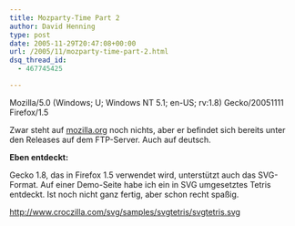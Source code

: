 ```yaml
---
title: Mozparty-Time Part 2
author: David Henning
type: post
date: 2005-11-29T20:47:08+00:00
url: /2005/11/mozparty-time-part-2.html
dsq_thread_id:
  - 467745425

---
```

Mozilla/5.0 (Windows; U; Windows NT 5.1; en-US; rv:1.8) Gecko/20051111 Firefox/1.5

Zwar steht auf [mozilla.org][1] noch nichts, aber er befindet sich bereits unter den Releases auf dem FTP-Server. Auch auf deutsch.

**Eben entdeckt:**

Gecko 1.8, das in Firefox 1.5 verwendet wird, unterstützt auch das SVG-Format. Auf einer Demo-Seite habe ich ein in SVG umgesetztes Tetris entdeckt. Ist noch nicht ganz fertig, aber schon recht spaßig.

<http://www.croczilla.com/svg/samples/svgtetris/svgtetris.svg>

 [1]: http://www.mozilla.org